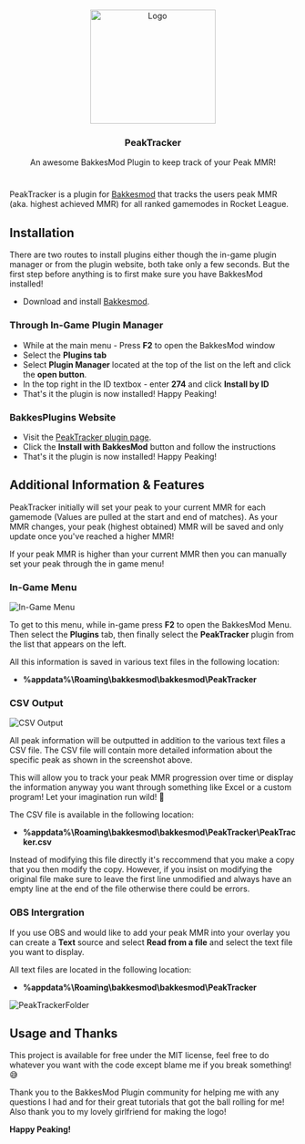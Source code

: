 <!-- PROJECT LOGO -->
<br />
<p align="center">
  <a href="https://bakkesplugins.com/plugins/view/274">
    <img src="https://bp-prod.nyc3.digitaloceanspaces.com/uploads/24655_f0ad72e2e1e989827b3489c161b7016f667c0160bc4eb782666f151de26c5768.png" alt="Logo" width="220" height="200">
  </a>

  <h3 align="center">PeakTracker</h3>

  <p align="center">
    An awesome BakkesMod Plugin to keep track of your Peak MMR!
  </p>
</p>

#

PeakTracker is a plugin for [Bakkesmod](https://www.bakkesmod.com/) that tracks the users peak MMR (aka. highest achieved MMR) for all ranked gamemodes in Rocket League.

## Installation
There are two routes to install plugins either though the in-game plugin manager or from the plugin website, both take only a few seconds. But the first step before anything is to first make sure you have BakkesMod installed!
 - Download and install [Bakkesmod](https://www.bakkesmod.com/). 
### Through In-Game Plugin Manager
 - While at the main menu - Press **F2** to open the BakkesMod window
 - Select the **Plugins tab**
 - Select **Plugin Manager** located at the top of the list on the left and click the **open button**.
 - In the top right in the ID textbox - enter **274** and click **Install by ID**
 - That's it the plugin is now installed! Happy Peaking!

### BakkesPlugins Website
 - Visit the [PeakTracker plugin page](https://bakkesplugins.com/plugins/view/274).
 - Click the **Install with BakkesMod** button and follow the instructions
 - That's it the plugin is now installed! Happy Peaking!

## Additional Information & Features
PeakTracker initially will set your peak to your current MMR for each gamemode (Values are pulled at the start and end of matches). As your MMR changes, your peak (highest obtained) MMR will be saved and only update once you've reached a higher MMR!

If your peak MMR is higher than your current MMR then you can manually set your peak through the in game menu!

### In-Game Menu
![In-Game Menu](https://media.discordapp.net/attachments/720041712390635628/874102199880388628/unknown.png)

To get to this menu, while in-game press **F2** to open the BakkesMod Menu. Then select the **Plugins** tab, then finally select the **PeakTracker** plugin from the list that appears on the left.

All this information is saved in various text files in the following location: 
 - **%appdata%\Roaming\bakkesmod\bakkesmod\PeakTracker**

### CSV Output

![CSV Output](https://media.discordapp.net/attachments/720041712390635628/874459489351381032/unknown.png)

All peak information will be outputted in addition to the various text files a CSV file. The CSV file will contain more detailed information about the specific peak as shown in the screenshot above.

This will allow you to track your peak MMR progression over time or display the information anyway you want through something like Excel or a custom program! Let your imagination run wild! 🤯

The CSV file is available in the following location:
 - **%appdata%\Roaming\bakkesmod\bakkesmod\PeakTracker\PeakTracker.csv**

Instead of modifying this file directly it's reccommend that you make a copy that you then modify the copy. However, if you insist on modifying the original file make sure to leave the first line unmodified and always have an empty line at the end of the file otherwise there could be errors.

### OBS Intergration

If you use OBS and would like to add your peak MMR into your overlay you can create a **Text** source and select **Read from a file** and select the text file you want to display.

All text files are located in the following location: 
 - **%appdata%\Roaming\bakkesmod\bakkesmod\PeakTracker**

![PeakTrackerFolder](https://media.discordapp.net/attachments/720041712390635628/874110592393285712/unknown.png)

## Usage and Thanks

This project is available for free under the MIT license, feel free to do whatever you want with the code except blame me if you break something! 😅

Thank you to the BakkesMod Plugin community for helping me with any questions I had and for their great tutorials that got the ball rolling for me! Also thank you to my lovely girlfriend for making the logo!

**Happy Peaking!**
